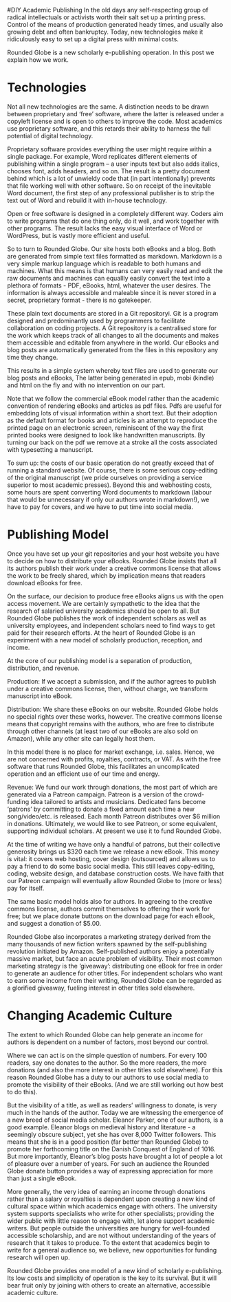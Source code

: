 #DIY Academic Publishing
In the old days any self-respecting group of radical intellectuals or activists worth their salt set up a printing press. Control of the means of production generated heady times, and usually also growing debt and often bankruptcy. Today, new technologies make it ridiculously easy to set up a digital press with minimal costs.

Rounded Globe is a new scholarly e-publishing operation. In this post we explain how we work.

 
# Technologies
Not all new technologies are the same. A distinction needs to be drawn between proprietary and ‘free’ software, where the latter is released under a copyleft license and is open to others to improve the code. Most academics use proprietary software, and this retards their ability to harness the full potential of digital technology.

Proprietary software provides everything the user might require within a single package. For example, Word replicates different elements of publishing within a single program – a user inputs text but also adds italics, chooses font, adds headers, and so on. The result is a pretty document behind which is a lot of unwieldy code that (in part intentionally) prevents that file working well with other software. So on receipt of the inevitable Word document, the first step of any professional publisher is to strip the text out of Word and rebuild it with in-house technology.

Open or free software is designed in a completely different way. Coders aim to write programs that do one thing only, do it well, and work together with other programs. The result lacks the easy visual interface of Word or WordPress, but is vastly more efficient and useful.

So to turn to Rounded Globe. Our site hosts both eBooks and a blog. Both are generated from simple text files formatted as markdown. Markdown is a very simple markup language which is readable to both humans and machines. What this means is that humans can very easily read and edit the raw documents and machines can equallly easily convert the text into a plethora of formats - PDF, eBooks, html, whatever the user desires. The information is always accessible and maleable since it is never stored in a secret, proprietary format - there is no gatekeeper.

These plain text documents are stored in a Git repositoryi. Git is a program designed and predominantly used by programmers to facilitate collaboration on coding projects. A Git repository is a centralised store for the work which keeps track of all changes to all the documents and makes them accessible and editable from anywhere in the world. Our eBooks and blog posts are automatically generated from the files in this repository any time they change.

This results in a simple system whereby text files are used to generate our blog posts and eBooks, The latter being generated in epub, mobi (kindle) and html on the fly and with no intervention on our part.

Note that we follow the commercial eBook model rather than the academic convention of rendering eBooks and articles as pdf files. Pdfs are useful for embedding lots of visual information within a short text. But their adoption as the default format for books and articles is an attempt to reproduce the printed page on an electronic screen, reminiscent of the way the first printed books were designed to look like handwritten manuscripts. By turning our back on the pdf we remove at a stroke all the costs associated with typesetting a manuscript.

To sum up: the costs of our basic operation do not greatly exceed that of running a standard website. Of course, there is some serious copy-editing of the original manuscript (we pride ourselves on providing a service superior to most academic presses). Beyond this and webhosting costs, some hours are spent converting Word documents to markdown (labour that would be unnecessary if only our authors wrote in markdown!), we have to pay for covers, and we have to put time into social media.

 
# Publishing Model
Once you have set up your git repositories and your host website you have to decide on how to distribute your eBooks. Rounded Globe insists that all its authors publish their work under a creative commons license that allows the work to be freely shared, which by implication means that readers download eBooks for free.

On the surface, our decision to produce free eBooks aligns us with the open access movement. We are certainly sympathetic to the idea that the research of salaried university academics should be open to all. But Rounded Globe publishes the work of independent scholars as well as university employees, and independent scholars need to find ways to get paid for their research efforts. At the heart of Rounded Globe is an experiment with a new model of scholarly production, reception, and income.

At the core of our publishing model is a separation of production, distribution, and revenue.

Production: If we accept a submission, and if the author agrees to publish under a creative commons license, then, without charge, we transform manuscript into eBook.

Distribution: We share these eBooks on our website. Rounded Globe holds no special rights over these works, however. The creative commons license means that copyright remains with the authors, who are free to distribute through other channels (at least two of our eBooks are also sold on Amazon), while any other site can legally host them.

In this model there is no place for market exchange, i.e. sales. Hence, we are not concerned with profits, royalties, contracts, or VAT. As with the free software that runs Rounded Globe, this facilitates an uncomplicated operation and an efficient use of our time and energy.

Revenue: We fund our work through donations, the most part of which are generated via a Patreon campaign. Patreon is a version of the crowd-funding idea tailored to artists and musicians. Dedicated fans become ‘patrons’ by committing to donate a fixed amount each time a new song/video/etc. is released. Each month Patreon distributes over $6 million in donations. Ultimately, we would like to see Patreon, or some equivalent, supporting individual scholars. At present we use it to fund Rounded Globe.

At the time of writing we have only a handful of patrons, but their collective generosity brings us $320 each time we release a new eBook. This money is vital: it covers web hosting, cover design (outsourced) and allows us to pay a friend to do some basic social media. This still    leaves copy-editing, coding, website design, and database construction costs. We have faith that our Patreon campaign will eventually allow Rounded Globe to (more or less) pay for itself.

The same basic model holds also for authors. In agreeing to the creative commons license, authors commit themselves to offering their work for free; but we place donate buttons on the download page for each eBook, and suggest a donation of $5.00.

Rounded Globe also incorporates a marketing strategy derived from the many thousands of new fiction writers spawned by the self-publishing revolution initiated by Amazon. Self-published authors enjoy a potentially massive market, but face an acute problem of visibility. Their most common marketing strategy is the ‘giveaway’: distributing one eBook for free in order to generate an audience for other titles. For independent scholars who want to earn some income from their writing, Rounded Globe can be regarded as a glorified giveaway, fueling interest in other titles sold elsewhere.


# Changing Academic Culture
The extent to which Rounded Globe can help generate an income for authors is dependent on a number of factors, most beyond our control.

Where we can act is on the simple question of numbers. For every 100 readers, say one donates to the author. So the more readers, the more donations (and also the more interest in other titles sold elsewhere). For this reason Rounded Globe has a duty to our authors to use social media to promote the visibility of their eBooks. (And we are still working out how best to do this).

But the visibility of a title, as well as readers’ willingness to donate, is very much in the hands of the author. Today we are witnessing the emergence of a new breed of social media scholar. Eleanor Parker, one of our authors, is a good example. Eleanor blogs on medieval history and literature - a seemingly obscure subject, yet she has over 8,000 Twitter followers. This means that she is in a good position (far better than Rounded Globe) to promote her forthcoming title on the Danish Conquest of England of 1016. But more importantly, Eleanor’s blog posts have brought a lot of people a lot of pleasure over a number of years. For such an audience the Rounded Globe donate button provides a way of expressing appreciation for more than just a single eBook.

More generally, the very idea of earning an income through donations rather than a salary or royalties is dependent upon creating a new kind of cultural space within which academics engage with others. The university system supports specialists who write for other specialists; providing the wider public with little reason to engage with, let alone support academic writers. But people outside the universities are hungry for well-founded accessible scholarship, and are not without understanding of the years of research that it takes to produce. To the extent that academics begin to write for a general audience so, we believe, new opportunities for funding research will open up.

Rounded Globe provides one model of a new kind of scholarly e-publishing. Its low costs and simplicity of operation is the key to its survival. But it will bear fruit only by joining with others to create an alternative, accessible academic culture.
